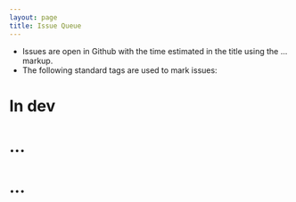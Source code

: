 ```yaml
---
layout: page
title: Issue Queue
---
```


* Issues are open in Github with the time estimated in the title using the ... markup.
* The following standard tags are used to mark issues:
# In dev
#  ...
# ...
